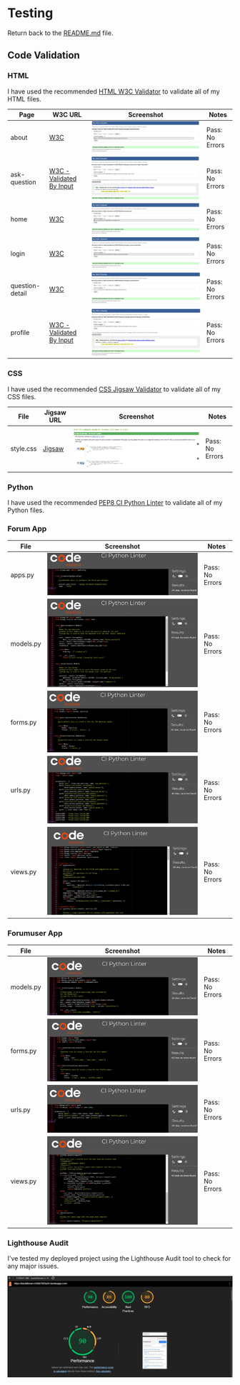 # Testing

Return back to the [README.md](README.md) file.


## Code Validation


### HTML

I have used the recommended [HTML W3C Validator](https://validator.w3.org) to validate all of my HTML files.


| Page | W3C URL | Screenshot | Notes |
| --- | --- | --- | --- |
| about | [W3C](https://validator.w3.org/) | ![screenshot](static/images/validation/validate_about.png) | Pass: No Errors |
| ask-question | [W3C - Validated By Input](https://validator.w3.org/) | ![screenshot](static/images/validation/validate_ask_question.png) | Pass: No Errors |
| home | [W3C](https://validator.w3.org/) | ![screenshot](static/images/validation/validate_home.png) | Pass: No Errors |
| login | [W3C](https://validator.w3.org/) | ![screenshot](static/images/validation/validate_login.png) | Pass: No Errors |
| question-detail | [W3C](https://validator.w3.org/) | ![screenshot](static/images/validation/validate_question_detail.png) | Pass: No Errors |
| profile | [W3C - Validated By Input](https://validator.w3.org/) | ![screenshot](static/images/validation/validate-profile.png) | Pass: No Errors |

### CSS

I have used the recommended [CSS Jigsaw Validator](https://jigsaw.w3.org/css-validator) to validate all of my CSS files.


| File | Jigsaw URL | Screenshot | Notes |
| --- | --- | --- | --- |
| style.css | [Jigsaw](https://jigsaw.w3.org) |![screenshoot](static/images/validation/css_validation.png) | Pass: No Errors |

### Python

I have used the recommended [PEP8 CI Python Linter](https://pep8ci.herokuapp.com) to validate all of my Python files.

### Forum App

| File |  Screenshot | Notes |
| --- | --- | --- |
| apps.py  | ![screenshot](static/images/validation/forum-app.png) | Pass: No Errors |
| models.py |  ![screenshot](static/images/validation/forum-models.png) | Pass: No Errors |
| forms.py |  ![screenshot](static/images/validation/forum-forms.png) | Pass: No Errors |
| urls.py |  ![screenshot](static/images/validation/forum-url.png) | Pass: No Errors |
| views.py |  ![screenshot](static/images/validation/forum-views.png) | Pass: No Errors |

### Forumuser App
| File |  Screenshot | Notes |
| --- | --- | --- |
| models.py |  ![screenshot](static/images/validation/forumuser-model.png) | Pass: No Errors |
| forms.py |  ![screenshot](static/images/validation/forumuser-forms.png) | Pass: No Errors |
| urls.py |  ![screenshot](static/images/validation/forumuser-url.png) | Pass: No Errors |
| views.py |  ![screenshot](static/images/validation/forumuser-view.png) | Pass: No Errors |


### Lighthouse Audit

I've tested my deployed project using the Lighthouse Audit tool to check for any major issues.

![screenshot](static/images/validation/lighthouse.png)